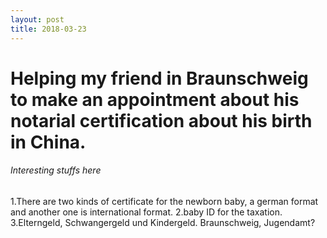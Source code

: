 ```yaml
--- 
layout: post
title: 2018-03-23
---
```


# Helping my friend in Braunschweig to make an appointment about his notarial certification about his birth in China.
###### Interesting stuffs here

1.There are two kinds of certificate for the newborn baby, a german format and another one is international format.
2.baby ID for the taxation.
3.Elterngeld, Schwangergeld und Kindergeld.   Braunschweig, Jugendamt?



